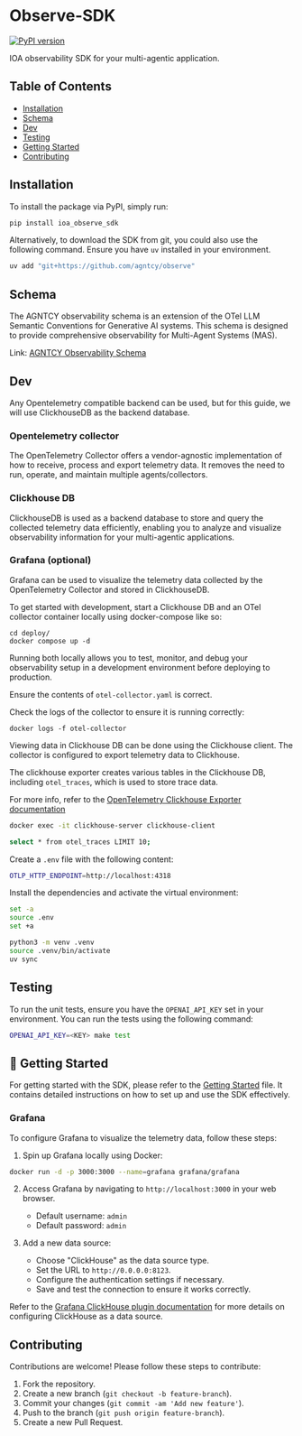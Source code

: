 # Observe-SDK

[![PyPI version](https://img.shields.io/pypi/v/ioa-observe-sdk.svg)](https://pypi.org/project/ioa-observe-sdk/)

IOA observability SDK for your multi-agentic application.

## Table of Contents

- [Installation](#installation)
- [Schema](#schema)
- [Dev](#dev)
- [Testing](#testing)
- [Getting Started](#getting-started)
- [Contributing](#contributing)

## Installation

To install the package via PyPI, simply run:

```bash
pip install ioa_observe_sdk
```

Alternatively, to download the SDK from git, you could also use the following command. Ensure you have `uv` installed in your environment.

```bash
uv add "git+https://github.com/agntcy/observe"
```

## Schema

The AGNTCY observability schema is an extension of the OTel LLM Semantic Conventions for Generative AI systems.
This schema is designed to provide comprehensive observability for Multi-Agent Systems (MAS).

Link: [AGNTCY Observability Schema](https://github.com/agntcy/observe/blob/main/schema/)

## Dev

Any Opentelemetry compatible backend can be used, but for this guide, we will use ClickhouseDB as the backend database.

### Opentelemetry collector

The OpenTelemetry Collector offers a vendor-agnostic implementation of how to receive, process and export telemetry data. It removes the need to run, operate, and maintain multiple agents/collectors.

### Clickhouse DB

ClickhouseDB is used as a backend database to store and query the collected telemetry data efficiently, enabling you to analyze and visualize observability information for your multi-agentic applications.

### Grafana (optional)

Grafana can be used to visualize the telemetry data collected by the OpenTelemetry Collector and stored in ClickhouseDB.

To get started with development, start a Clickhouse DB and an OTel collector container locally using docker-compose like so:

```
cd deploy/
docker compose up -d
```

Running both locally allows you to test, monitor, and debug your observability setup in a development environment before deploying to production.

Ensure the contents of `otel-collector.yaml` is correct.

Check the logs of the collector to ensure it is running correctly:

```
docker logs -f otel-collector
```

Viewing data in Clickhouse DB can be done using the Clickhouse client. The collector is configured to export telemetry data to Clickhouse.

The clickhouse exporter creates various tables in the Clickhouse DB, including `otel_traces`, which is used to store trace data.

For more info, refer to the [OpenTelemetry Clickhouse Exporter documentation](https://github.com/open-telemetry/opentelemetry-collector-contrib/blob/main/exporter/clickhouseexporter/README.md)

```bash
docker exec -it clickhouse-server clickhouse-client

select * from otel_traces LIMIT 10;
```

Create a `.env` file with the following content:

```bash
OTLP_HTTP_ENDPOINT=http://localhost:4318
```

Install the dependencies and activate the virtual environment:

```bash
set -a
source .env
set +a

python3 -m venv .venv
source .venv/bin/activate
uv sync
```

## Testing

To run the unit tests, ensure you have the `OPENAI_API_KEY` set in your environment. You can run the tests using the following command:

```bash
OPENAI_API_KEY=<KEY> make test
```

## 🚀 Getting Started

For getting started with the SDK, please refer to the [Getting Started](https://github.com/agntcy/observe/blob/main/GETTING-STARTED.md)
 file. It contains detailed instructions on how to set up and use the SDK effectively.

### Grafana

To configure Grafana to visualize the telemetry data, follow these steps:

1. Spin up Grafana locally using Docker:

```bash
docker run -d -p 3000:3000 --name=grafana grafana/grafana
```
2. Access Grafana by navigating to `http://localhost:3000` in your web browser.
   - Default username: `admin`
   - Default password: `admin`
   
3. Add a new data source:
   - Choose "ClickHouse" as the data source type.
   - Set the URL to `http://0.0.0.0:8123`.
   - Configure the authentication settings if necessary.
   - Save and test the connection to ensure it works correctly.

Refer to the [Grafana ClickHouse plugin documentation](https://grafana.com/grafana/plugins/grafana-clickhouse-datasource/) for more details on configuring ClickHouse as a data source.


## Contributing

Contributions are welcome! Please follow these steps to contribute:

1. Fork the repository.
2. Create a new branch (`git checkout -b feature-branch`).
3. Commit your changes (`git commit -am 'Add new feature'`).
4. Push to the branch (`git push origin feature-branch`).
5. Create a new Pull Request.
